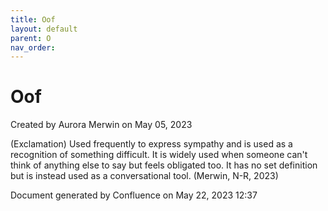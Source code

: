 ```yaml
---
title: Oof
layout: default
parent: O
nav_order:
---
```


# Oof

Created by  Aurora Merwin on May 05, 2023

(Exclamation) Used frequently to express sympathy and is used as a recognition of something difficult. It is widely used when someone can't think of anything else to say but feels obligated too. It has no set definition but is instead used as a conversational tool. (Merwin, N-R, 2023) 

Document generated by Confluence on May 22, 2023 12:37


